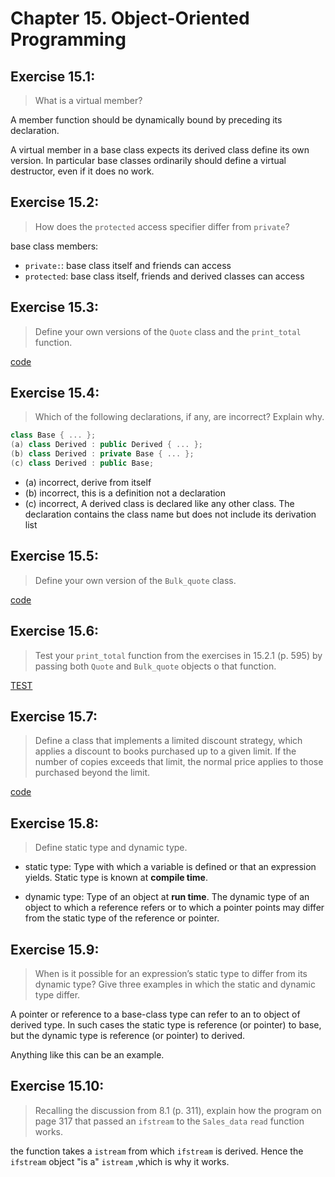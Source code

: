 # Chapter 15. Object-Oriented Programming

## Exercise 15.1:
> What is a virtual member?

A member function should be dynamically bound by preceding its declaration.

A virtual member in a base class expects its derived class define its own version. In particular base classes ordinarily should define a virtual destructor, even if it does no work.

## Exercise 15.2:
> How does the `protected` access specifier differ from `private`?

base class members:
- `private:`: base class itself and friends can access
- `protected`: base class itself, friends and derived classes can access

## Exercise 15.3:
> Define your own versions of the `Quote` class and the `print_total` function.

[code](ex15_03_Quote.h)

## Exercise 15.4:
> Which of the following declarations, if any, are incorrect? Explain why.
```cpp
class Base { ... };
(a) class Derived : public Derived { ... };
(b) class Derived : private Base { ... };
(c) class Derived : public Base;
```

- (a) incorrect, derive from itself
- (b) incorrect, this is a definition not a declaration
- (c) incorrect, A derived class is declared like any other class. The declaration contains the class name but does not include its derivation list

## Exercise 15.5:
> Define your own version of the `Bulk_quote` class.

[code](ex15_05_Bulk_quote.h)

## Exercise 15.6:
> Test your `print_total` function from the exercises in 15.2.1 (p. 595) by passing both `Quote` and `Bulk_quote` objects o that function.

[TEST](TEST.cpp)

## Exercise 15.7:
> Define a class that implements a limited discount strategy, which applies a discount to books purchased up to a given limit. If the number of copies exceeds that limit, the normal price applies to those purchased beyond the limit.

[code](ex15_07_Limit_quote.h)

## Exercise 15.8:
> Define static type and dynamic type.

- static type: Type with which a variable is defined or that an expression yields. Static type is known at **compile time**.

- dynamic type: Type of an object at **run time**. The dynamic type of an object to which a reference refers or to which a pointer points may differ from the static type of the reference or pointer.

## Exercise 15.9:
> When is it possible for an expression’s static type to differ from its dynamic type? Give three examples in which the static and dynamic type differ.

A pointer or reference to a base-class type can refer to an to object of derived type. In such cases the static type is reference (or pointer) to base, but the dynamic type is reference (or pointer) to derived.

Anything like this can be an example.

## Exercise 15.10:
> Recalling the discussion from 8.1 (p. 311), explain how the program on page 317 that passed an `ifstream` to the `Sales_data` `read` function works.

the function takes a `istream` from which `ifstream` is derived. Hence the `ifstream` object "is a" `istream` ,which is why it works.
